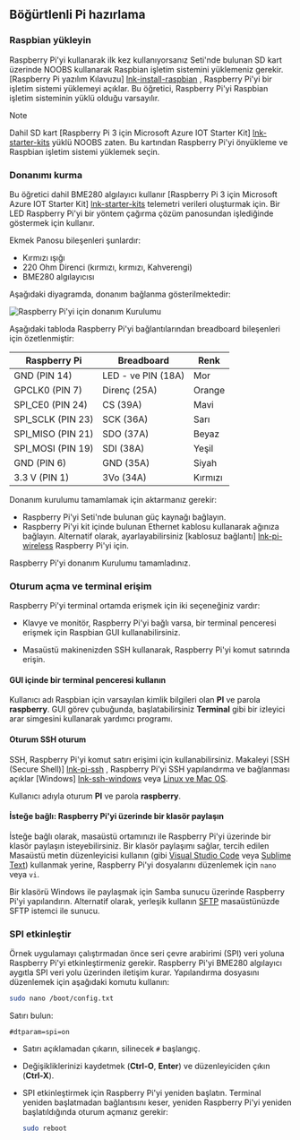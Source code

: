## <a name="prepare-your-raspberry-pi"></a>Böğürtlenli Pi hazırlama

### <a name="install-raspbian"></a>Raspbian yükleyin

Raspberry Pi'yi kullanarak ilk kez kullanıyorsanız Seti'nde bulunan SD kart üzerinde NOOBS kullanarak Raspbian işletim sistemini yüklemeniz gerekir. [Raspberry Pi yazılım Kılavuzu] [ lnk-install-raspbian] , Raspberry Pi'yi bir işletim sistemi yüklemeyi açıklar. Bu öğretici, Raspberry Pi'yi Raspbian işletim sisteminin yüklü olduğu varsayılır.

> [!NOTE]
> Dahil SD kart [Raspberry Pi 3 için Microsoft Azure IOT Starter Kit] [ lnk-starter-kits] yüklü NOOBS zaten. Bu kartından Raspberry Pi'yi önyükleme ve Raspbian işletim sistemi yüklemek seçin.

### <a name="set-up-the-hardware"></a>Donanımı kurma

Bu öğretici dahil BME280 algılayıcı kullanır [Raspberry Pi 3 için Microsoft Azure IOT Starter Kit] [ lnk-starter-kits] telemetri verileri oluşturmak için. Bir LED Raspberry Pi'yi bir yöntem çağırma çözüm panosundan işlediğinde göstermek için kullanır.

Ekmek Panosu bileşenleri şunlardır:

- Kırmızı ışığı
- 220 Ohm Direnci (kırmızı, kırmızı, Kahverengi)
- BME280 algılayıcısı

Aşağıdaki diyagramda, donanım bağlanma gösterilmektedir:

![Raspberry Pi'yi için donanım Kurulumu][img-connection-diagram]

Aşağıdaki tabloda Raspberry Pi'yi bağlantılarından breadboard bileşenleri için özetlenmiştir:

| Raspberry Pi            | Breadboard             |Renk         |
| ----------------------- | ---------------------- | ------------- |
| GND (PIN 14)            | LED - ve PIN (18A)      | Mor          |
| GPCLK0 (PIN 7)          | Direnç (25A)         | Orange          |
| SPI_CE0 (PIN 24)        | CS (39A)               | Mavi          |
| SPI_SCLK (PIN 23)       | SCK (36A)              | Sarı        |
| SPI_MISO (PIN 21)       | SDO (37A)              | Beyaz         |
| SPI_MOSI (PIN 19)       | SDI (38A)              | Yeşil         |
| GND (PIN 6)             | GND (35A)              | Siyah         |
| 3.3 V (PIN 1)           | 3Vo (34A)              | Kırmızı           |

Donanım kurulumu tamamlamak için aktarmanız gerekir:

- Raspberry Pi'yi Seti'nde bulunan güç kaynağı bağlayın.
- Raspberry Pi'yi kit içinde bulunan Ethernet kablosu kullanarak ağınıza bağlayın. Alternatif olarak, ayarlayabilirsiniz [kablosuz bağlantı] [ lnk-pi-wireless] Raspberry Pi'yi için.

Raspberry Pi'yi donanım Kurulumu tamamladınız.

### <a name="sign-in-and-access-the-terminal"></a>Oturum açma ve terminal erişim

Raspberry Pi'yi terminal ortamda erişmek için iki seçeneğiniz vardır:

- Klavye ve monitör, Raspberry Pi'yi bağlı varsa, bir terminal penceresi erişmek için Raspbian GUI kullanabilirsiniz.

- Masaüstü makinenizden SSH kullanarak, Raspberry Pi'yi komut satırında erişin.

#### <a name="use-a-terminal-window-in-the-gui"></a>GUI içinde bir terminal penceresi kullanın

Kullanıcı adı Raspbian için varsayılan kimlik bilgileri olan **PI** ve parola **raspberry**. GUI görev çubuğunda, başlatabilirsiniz **Terminal** gibi bir izleyici arar simgesini kullanarak yardımcı programı.

#### <a name="sign-in-with-ssh"></a>Oturum SSH oturum

SSH, Raspberry Pi'yi komut satırı erişimi için kullanabilirsiniz. Makaleyi [SSH (Secure Shell)] [ lnk-pi-ssh] , Raspberry Pi'yi SSH yapılandırma ve bağlanması açıklar [Windows] [ lnk-ssh-windows] veya [ Linux ve Mac OS][lnk-ssh-linux].

Kullanıcı adıyla oturum **PI** ve parola **raspberry**.

#### <a name="optional-share-a-folder-on-your-raspberry-pi"></a>İsteğe bağlı: Raspberry Pi'yi üzerinde bir klasör paylaşın

İsteğe bağlı olarak, masaüstü ortamınızı ile Raspberry Pi'yi üzerinde bir klasör paylaşın isteyebilirsiniz. Bir klasör paylaşımı sağlar, tercih edilen Masaüstü metin düzenleyicisi kullanın (gibi [Visual Studio Code](https://code.visualstudio.com/) veya [Sublime Text](http://www.sublimetext.com/)) kullanmak yerine, Raspberry Pi'yi dosyalarını düzenlemek için `nano` veya `vi`.

Bir klasörü Windows ile paylaşmak için Samba sunucu üzerinde Raspberry Pi'yi yapılandırın. Alternatif olarak, yerleşik kullanın [SFTP](https://www.raspberrypi.org/documentation/remote-access/) masaüstünüzde SFTP istemci ile sunucu.

### <a name="enable-spi"></a>SPI etkinleştir

Örnek uygulamayı çalıştırmadan önce seri çevre arabirimi (SPI) veri yoluna Raspberry Pi'yi etkinleştirmeniz gerekir. Raspberry Pi'yi BME280 algılayıcı aygıtla SPI veri yolu üzerinden iletişim kurar. Yapılandırma dosyasını düzenlemek için aşağıdaki komutu kullanın:

```sh
sudo nano /boot/config.txt
```

Satırı bulun:

`#dtparam=spi=on`

- Satırı açıklamadan çıkarın, silinecek `#` başlangıç.
- Değişikliklerinizi kaydetmek (**Ctrl-O**, **Enter**) ve düzenleyiciden çıkın (**Ctrl-X**).
- SPI etkinleştirmek için Raspberry Pi'yi yeniden başlatın. Terminal yeniden başlatmadan bağlantısını keser, yeniden Raspberry Pi'yi yeniden başlatıldığında oturum açmanız gerekir:

  ```sh
  sudo reboot
  ```


[img-connection-diagram]: media/iot-suite-v1-raspberry-pi-kit-prepare-pi/rpi2_remote_monitoring.png

[lnk-install-raspbian]: https://www.raspberrypi.org/learning/software-guide/quickstart/
[lnk-pi-wireless]: https://www.raspberrypi.org/documentation/configuration/wireless/README.md
[lnk-pi-ssh]: https://www.raspberrypi.org/documentation/remote-access/ssh/README.md
[lnk-ssh-windows]: https://www.raspberrypi.org/documentation/remote-access/ssh/windows.md
[lnk-ssh-linux]: https://www.raspberrypi.org/documentation/remote-access/ssh/unix.md
[lnk-starter-kits]: https://azure.microsoft.com/develop/iot/starter-kits/